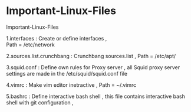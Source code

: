 # Important-Linux-Files
Important-Linux-Files

1.interfaces :
    Create or define interfaces ,    
    Path = /etc/network
    
2.sources.list.crunchbang :
    Crunchbang sources.list ,
    Path = /etc/apt/
    
3.squid.conf :
    Define own rules for Proxy server , all Squid proxy server settings are made in the /etc/squid/squid.conf file
    
    
4.vimrc :
    Make vim editor inetractive ,
    Path = ~/.vimrc
    
5.bashrc :
    Define interactive bash shell , this file contains interactive bash shell with git configuration ,
